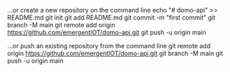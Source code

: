 …or create a new repository on the command line
echo "# domo-api" >> README.md
git init
git add README.md
git commit -m "first commit"
git branch -M main
git remote add origin https://github.com/emergentIOT/domo-api.git
git push -u origin main

…or push an existing repository from the command line
git remote add origin https://github.com/emergentIOT/domo-api.git
git branch -M main
git push -u origin main